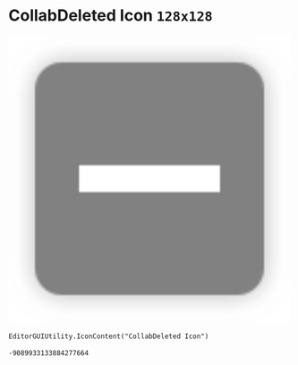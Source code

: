 # CollabDeleted Icon `128x128`
<img src="/img/CollabDeleted%20Icon.png" width=512 height=512>

``` CSharp
EditorGUIUtility.IconContent("CollabDeleted Icon")
```
```
-9089933133884277664
```
